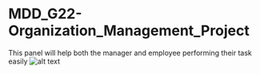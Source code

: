 # MDD_G22-Organization_Management_Project
This panel will help both the manager and employee performing their task easily
![alt text](https://raw.githubusercontent.com/rishabhgoel9797/MDD_G22-Organization_Management_Project/master/image1.PNG)
